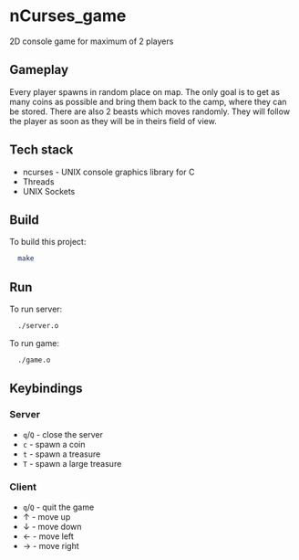 # nCurses_game

2D console game for maximum of 2 players

## Gameplay

Every player spawns in random place on map. The only goal is to get as many coins as possible and bring them back to the camp, where they can be stored. There are also 2 beasts which moves randomly. They will follow the player as soon as they will be in theirs field of view.

## Tech stack

- ncurses - UNIX console graphics library for C
- Threads
- UNIX Sockets

## Build

To build this project:
```bash
  make
```

## Run

To run server:

```bash
  ./server.o
```

To run game:

```bash
  ./game.o
```
## Keybindings

### Server

- `q`/`Q` - close the server
- `c` - spawn a coin
- `t` - spawn a treasure
- `T` - spawn a large treasure

### Client

- `q`/`Q` - quit the game
- &uarr; - move up
- &darr; - move down
- &larr; - move left
- &rarr; - move right
